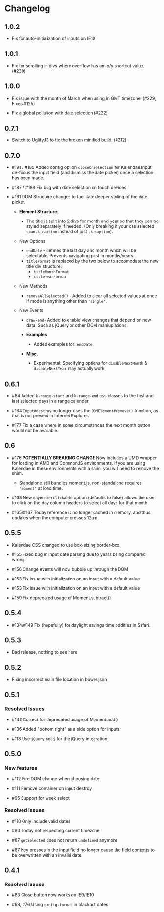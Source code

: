 # Changelog

## 1.0.2

* Fix for auto-initialization of inputs on IE10

## 1.0.1

* Fix for scrolling in divs where overflow has am x/y shortcut value. (\#230)

## 1.0.0

* Fix issue with the month of March when using in GMT timezone. (\#229, Fixes \#125)

* Fix a global pollution with date selection (\#222)

## 0.7.1

* Switch to UglifyJS to fix the broken minified build. (\#212)

## 0.7.0

* \#191 / \#185 Added config option `closeOnSelection` for Kalendae.Input de-focus the input field (and dismiss the date picker) once a selection has been made.

* \#187 / \#188 Fix bug with date selection on touch devices

* \#161 DOM Structure changes to facilitate deeper styling of the date picker.

  * **Element Structure**:
    * The title is split into 2 divs for month and year so that they can be styled separately if needed. (Only breaking if your css selected `span.k-caption` instead of just `.k-caption`).

  * New Options
    * `endDate` - defines the last day and month which will be selectable. Prevents navigating past in months/years.
    * `titleFormat` is replaced by the two below  to accomodate the new title div structure:
      * `titleMonthFormat`
      * `titleYearFormat`

  * New Methods
    * `removeAllSelected()` - Added to clear all selected values at once if mode is anything other than `'single'`.

  * New Events
    * `draw-end`- Added to enable view changes that depend on new data. Such as jQuery or other DOM maniuplations.

    * **Examples**
        * Added examples for: `endDate`,

    * **Misc.**
        * Experimental: Specifying options for `disableNextMonth` & `disableNextYear` may actually work

## 0.6.1

* \#84 Added `k-range-start` and `k-range-end` css classes to the first and last selected days in a range calender.

* \#164 `Input#destroy` no longer uses the `DOMElement#remove()` function, as that is not present in Internet Explorer.

* \#177 Fix a case where in some circumstances the next month button would not be available.

## 0.6

* \#176 **POTENTIALLY BREAKING CHANGE** Now includes a UMD wrapper for loading in AMD and CommonJS environments. If you are using Kalendae in these environments with a shim, you will need to remove the shim.

  - Standalone still bundles moment.js, non-standalone requires `'moment'` at load time.

* \#168 New `dayHeaderClickable` option (defaults to false) allows the user to click on the day column headers to select all days for that month.

* \#165/\#167 Today reference is no longer cached in memory, and thus updates when the computer crosses 12am.


## 0.5.5

* Kalendae CSS changed to use box-sizing:border-box.

* \#155 Fixed bug in input date parsing due to years being compared wrong.

* \#156 Change events will now bubble up through the DOM
* \#153 Fix issue with initialization on an input with a default value

* \#153 Fix issue with initialization on an input with a default value

* \#159 Fix deprecated usage of Moment.subtract()

## 0.5.4

* \#134/\#149 Fix (hopefully) for daylight savings time oddities in Safari.

## 0.5.3

* Bad release, nothing to see here

## 0.5.2

* Fixing incorrect main file location in bower.json

## 0.5.1

### Resolved Issues

* \#142 Correct for deprecated usage of Moment.add()

* \#136 Added "bottom right" as a side option for inputs.

* \#118 Use `jQuery` not `$` for the jQuery integration.


## 0.5.0

### New features

* \#112 Fire DOM change when choosing date

* \#111 Remove container on input destroy

* \#95 Support for week select

### Resolved Issues

* \#110 Only include valid dates

* \#90 Today not respecting current timezone

* \#87 ```getSelected``` does not return ```undefined``` anymore

* \#87 Key presses in the input field no longer cause the field contents to be overwritten with an invalid date.


## 0.4.1

### Resolved Issues

* \#83 Close button now works on IE9/IE10

* \#68, \#76 Using ```config.format``` in blackout dates
